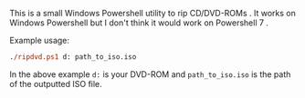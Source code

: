 This is a small Windows Powershell utility to rip CD/DVD-ROMs . It works on Windows Powershell but I don't think it would work on Powershell 7 .

Example usage:

```ps
./ripdvd.ps1 d: path_to_iso.iso
```

In the above example `d:` is your DVD-ROM and `path_to_iso.iso` is the path of the outputted ISO file.